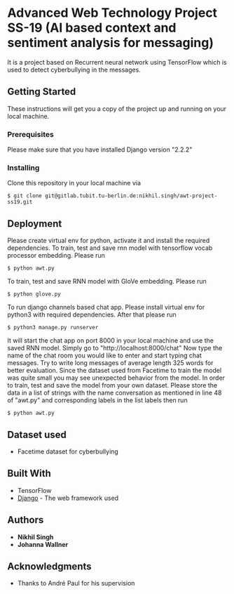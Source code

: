 # Advanced Web Technology Project SS-19 (AI based context and sentiment analysis for messaging)

 It is a project based on Recurrent neural network using TensorFlow which is used to detect cyberbullying in the messages. 

## Getting Started

These instructions will get you a copy of the project up and running on your local machine.

### Prerequisites

Please make sure that you have installed Django version "2.2.2"


### Installing

Clone this repository in your local machine via
```
$ git clone git@gitlab.tubit.tu-berlin.de:nikhil.singh/awt-project-ss19.git
```

## Deployment

Please create virtual env for python, activate it and install the required 
dependencies. To train, test and save rnn model with tensorflow vocab processor 
embedding. Please run
```
$ python awt.py
```
To train, test and save RNN model with GloVe embedding. Please run
```
$ python glove.py
```
To run django channels based chat app. Please install virtual env for python3 
with required dependencies. After that please run
```
$ python3 manage.py runserver
```
It will start the chat app on port 8000 in your local machine and use the saved 
RNN model. Simply go to "http://localhost:8000/chat" Now type the name of the 
chat room you would like to enter and start typing chat messages. Try to write 
long messages of average length 325 words for better evaluation. Since the 
dataset used from Facetime to train the model was quite small you may see 
unexpected behavior from the model. In order to train, test and save the model 
from your own dataset. Please store the data in a list of strings with the name 
conversation as mentioned in line 48 of "awt.py" and corresponding labels in the
list labels then run
```
$ python awt.py
```
## Dataset used
* Facetime dataset for cyberbullying

## Built With
* TensorFlow
* [Django](https://www.djangoproject.com/) - The web framework used


## Authors
* **Nikhil Singh**
* **Johanna Wallner**


## Acknowledgments

* Thanks to André Paul for his supervision